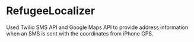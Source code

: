 # RefugeeLocalizer

Used Twilio SMS API and Google Maps API to provide address information when an SMS is sent with the coordinates from iPhone GPS.